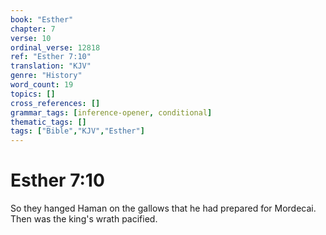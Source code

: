 ```yaml
---
book: "Esther"
chapter: 7
verse: 10
ordinal_verse: 12818
ref: "Esther 7:10"
translation: "KJV"
genre: "History"
word_count: 19
topics: []
cross_references: []
grammar_tags: [inference-opener, conditional]
thematic_tags: []
tags: ["Bible","KJV","Esther"]
---
```


# Esther 7:10

So they hanged Haman on the gallows that he had prepared for Mordecai. Then was the king's wrath pacified.
